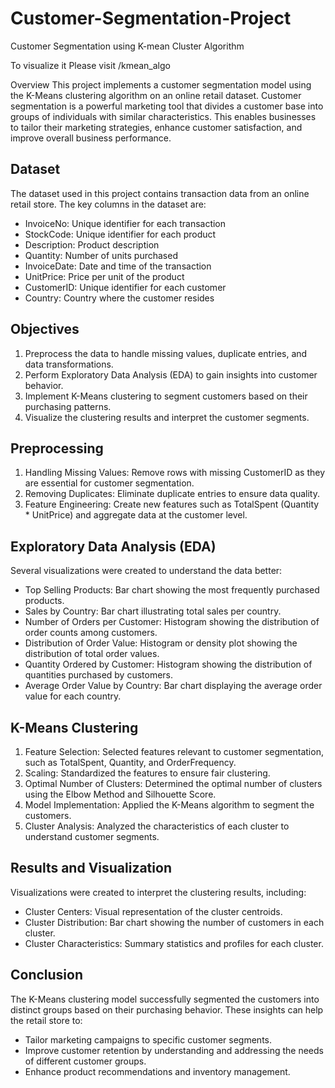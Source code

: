 # Customer-Segmentation-Project
Customer Segmentation using K-mean Cluster Algorithm 

To visualize it Please visit /kmean_algo 

Overview
This project implements a customer segmentation model using the K-Means clustering algorithm on an online retail dataset. Customer segmentation is a powerful marketing tool that divides a customer base into groups of individuals with similar characteristics. This enables businesses to tailor their marketing strategies, enhance customer satisfaction, and improve overall business performance.

## Dataset
The dataset used in this project contains transaction data from an online retail store. The key columns in the dataset are:

- InvoiceNo: Unique identifier for each transaction
- StockCode: Unique identifier for each product
- Description: Product description
- Quantity: Number of units purchased
- InvoiceDate: Date and time of the transaction
- UnitPrice: Price per unit of the product
- CustomerID: Unique identifier for each customer
- Country: Country where the customer resides

## Objectives
1. Preprocess the data to handle missing values, duplicate entries, and data transformations.
2. Perform Exploratory Data Analysis (EDA) to gain insights into customer behavior.
3. Implement K-Means clustering to segment customers based on their purchasing patterns.
4. Visualize the clustering results and interpret the customer segments.

## Preprocessing
1. Handling Missing Values: Remove rows with missing CustomerID as they are essential for customer segmentation.
2. Removing Duplicates: Eliminate duplicate entries to ensure data quality.
3. Feature Engineering: Create new features such as TotalSpent (Quantity * UnitPrice) and aggregate data at the customer level.

## Exploratory Data Analysis (EDA)
Several visualizations were created to understand the data better:

- Top Selling Products: Bar chart showing the most frequently purchased products.
- Sales by Country: Bar chart illustrating total sales per country.
- Number of Orders per Customer: Histogram showing the distribution of order counts among customers.
- Distribution of Order Value: Histogram or density plot showing the distribution of total order values.
- Quantity Ordered by Customer: Histogram showing the distribution of quantities purchased by customers.
- Average Order Value by Country: Bar chart displaying the average order value for each country.

## K-Means Clustering
1. Feature Selection: Selected features relevant to customer segmentation, such as TotalSpent, Quantity, and OrderFrequency.
2. Scaling: Standardized the features to ensure fair clustering.
3. Optimal Number of Clusters: Determined the optimal number of clusters using the Elbow Method and Silhouette Score.
4. Model Implementation: Applied the K-Means algorithm to segment the customers.
5. Cluster Analysis: Analyzed the characteristics of each cluster to understand customer segments.

## Results and Visualization
Visualizations were created to interpret the clustering results, including:

- Cluster Centers: Visual representation of the cluster centroids.
- Cluster Distribution: Bar chart showing the number of customers in each cluster.
- Cluster Characteristics: Summary statistics and profiles for each cluster.

## Conclusion
The K-Means clustering model successfully segmented the customers into distinct groups based on their purchasing behavior. These insights can help the retail store to:

- Tailor marketing campaigns to specific customer segments.
- Improve customer retention by understanding and addressing the needs of different customer groups.
- Enhance product recommendations and inventory management.
